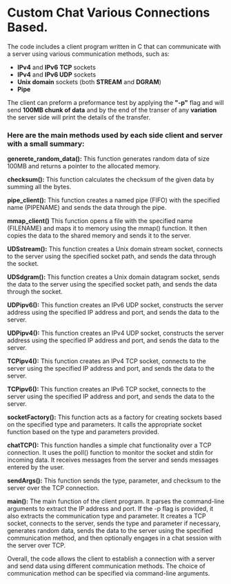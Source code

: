 # Custom Chat Various Connections Based.

The code includes a client program written in C that can communicate with a server using various communication methods, such as:
* **IPv4** and **IPv6** **TCP** sockets
* **IPv4** and **IPv6 UDP** sockets
* **Unix domain** sockets (both **STREAM** and **DGRAM**)
* **Pipe**

 The client can preform a preformance test by applying the **"-p"** flag and will send **100MB chunk of data** and by the end of the transer of any **variation** the server side will print the details of the transfer.

### Here are the main methods used by each side client and server with a small summary:

**generete_random_data():** This function generates random data of size 100MB and returns a pointer to the allocated memory.

**checksum():** This function calculates the checksum of the given data by summing all the bytes.

**pipe_client():** This function creates a named pipe (FIFO) with the specified name (PIPENAME) and sends the data through the pipe.

**mmap_client()** This function opens a file with the specified name (FILENAME) and maps it to memory using the mmap() function. It then copies the data to the shared memory and sends it to the server.

**UDSstream():** This function creates a Unix domain stream socket, connects to the server using the specified socket path, and sends the data through the socket.

**UDSdgram():** This function creates a Unix domain datagram socket, sends the data to the server using the specified socket path, and sends the data through the socket.

**UDPipv6():** This function creates an IPv6 UDP socket, constructs the server address using the specified IP address and port, and sends the data to the server.

**UDPipv4():** This function creates an IPv4 UDP socket, constructs the server address using the specified IP address and port, and sends the data to the server.

**TCPipv4():** This function creates an IPv4 TCP socket, connects to the server using the specified IP address and port, and sends the data to the server.

**TCPipv6():** This function creates an IPv6 TCP socket, connects to the server using the specified IP address and port, and sends the data to the server.

**socketFactory():** This function acts as a factory for creating sockets based on the specified type and parameters. It calls the appropriate socket function based on the type and parameters provided.

**chatTCP():** This function handles a simple chat functionality over a TCP connection. It uses the poll() function to monitor the socket and stdin for incoming data. It receives messages from the server and sends messages entered by the user.

**sendArgs():** This function sends the type, parameter, and checksum to the server over the TCP connection.

**main():** The main function of the client program. It parses the command-line arguments to extract the IP address and port. If the -p flag is provided, it also extracts the communication type and parameter. It creates a TCP socket, connects to the server, sends the type and parameter if necessary, generates random data, sends the data to the server using the specified communication method, and then optionally engages in a chat session with the server over TCP.

Overall, the code allows the client to establish a connection with a server and send data using different communication methods. The choice of communication method can be specified via command-line arguments.
